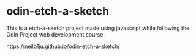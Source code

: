 # odin-etch-a-sketch
This is a etch-a-sketch project made using javascript while following the Odin Project web development course.

https://neilb1ju.github.io/odin-etch-a-sketch/

